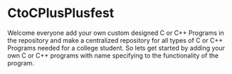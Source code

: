 # CtoCPlusPlusfest
Welcome everyone add your own custom designed C or C++ Programs in the repository and make a centralized repository for all types of C or C++ Programs needed for a college student. So lets get started by adding your own C or C++ programs with name specifying to the functionality of the program.
